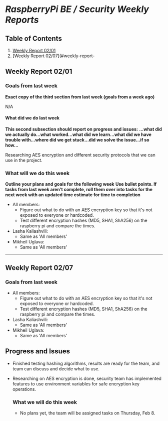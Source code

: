 # ***RaspberryPi BE / Security Weekly Reports***

## Table of Contents
1. [Weekly Report 02/01](#weekly-report-0201)
2. [Weekly Report 02/07](#weekly-report-

## Weekly Report 02/01

### Goals from last week

**Exact copy of the third section from last week (goals from a week ago)**

N/A


#### What did we do last week

**This second subsection should report on progress and issues:**
**...what did we actually do...what worked...what did we learn...what did we have trouble with...where did we get stuck...did we solve the issue...if so how...**

Researching AES encryption and different security protocols that we can use in the project.


### What will we do this week

**Outline your plans and goals for the following week**
**Use bullet points. If tasks from last week aren't complete, roll them over into tasks for the next week with an updated time estimate for time to completion**

- All members:
	- Figure out what to do with an AES encryption key so that it's not exposed to everyone or hardcoded.
	- Test different encryption hashes (MD5, SHA1, ShA256) on the raspberry pi and compare the times.
- Lasha Kaliashvili:
	- Same as 'All members'
- Mikheil Uglava:
	- Same as 'All members'

-------------------------
## Weekly Report 02/07

### Goals from last week

- All members:
	- Figure out what to do with an AES encryption key so that it's not exposed to everyone or hardcoded.
	- Test different encryption hashes (MD5, SHA1, ShA256) on the raspberry pi and compare the times.
- Lasha Kaliashvili:
	- Same as 'All members'
- Mikheil Uglava:
	- Same as 'All members'

## Progress and Issues
- Finished testing hashing algorithms, results are ready for the team, and team can discuss and decide what to use.
- Researching on AES encryption is done, security team has implemented features to use environment variables for safe encryption key operations.

  ### What we will do this week

  - No plans yet, the team will be assigned tasks on Thursday, Feb 8.




